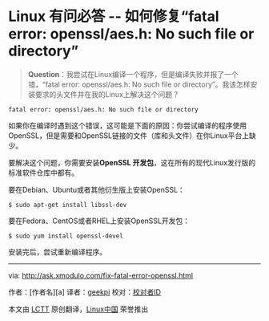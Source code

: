 Linux 有问必答 -- 如何修复“fatal error: openssl/aes.h: No such file or directory”
================================================================================
> **Question**：我尝试在Linux编译一个程序，但是编译失败并报了一个错，“fatal error: openssl/aes.h: No such file or directory”。我该怎样安装要求的头文件并在我的Linux上解决这个问题？

    fatal error: openssl/aes.h: No such file or directory

如果你在编译时遇到这个错误，这可能是下面的原因：你尝试编译的程序使用OpenSSL，但是需要和OpenSSL链接的文件（库和头文件）在你Linux平台上缺少。

要解决这个问题，你需要安装**OpenSSL 开发包**，这在所有的现代Linux发行版的标准软件仓库中都有。

要在Debian、Ubuntu或者其他衍生版上安装OpenSSL：

    $ sudo apt-get install libssl-dev

要在Fedora、CentOS或者RHEL上安装OpenSSL开发包：

    $ sudo yum install openssl-devel

安装完后，尝试重新编译程序。

--------------------------------------------------------------------------------

via: http://ask.xmodulo.com/fix-fatal-error-openssl.html

作者：[作者名][a]
译者：[geekpi](https://github.com/geekpi)
校对：[校对者ID](https://github.com/校对者ID)

本文由 [LCTT](https://github.com/LCTT/TranslateProject) 原创翻译，[Linux中国](http://linux.cn/) 荣誉推出